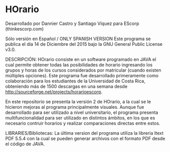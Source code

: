 # HOrario

Desarrollado por Dannier Castro y Santiago Víquez para EScorp (thinkescorp.com)

Sólo versión en Español / ONLY SPANISH VERSION
Este programa se publica el día 14 de Diciembre del 2015 bajo la GNU General Public License v3.0.

DESCRIPCIÓN:
HOrario consiste en un software programado en JAVA el cual permite obtener todas las posibilidades de horario ingresando los grupos y horas de los cursos considerados por matricular (cuando existen múltiples opciones). Este programa fue desarrollado primeramente como colaboración para los estudiantes de la Universidad de Costa Rica, obteniendo más de 1500 descargas en una semana desde http://sourceforge.net/projects/horarioescorp.

En este repositorio se presenta la versión 2 de HOrario, a la cual se le hicieron mejoras al programa principalmente visuales. Aunque fue desarrollado para ser utilizado a nivel universitario, el programa presenta multifuncionalidad para ser utilizado en distintos ámbitos, en los que es necesario contruir horarios y realizar comparaciones directas entre estos.

LIBRARIES/Bibliotecas:
La última version del programa utiliza la libreria Itext PDF 5.5.4 con la cual se pueden generar archivos con el formato PDF desde el código de JAVA.
